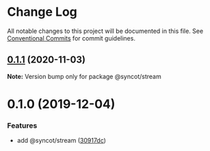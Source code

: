 # Change Log

All notable changes to this project will be documented in this file.
See [Conventional Commits](https://conventionalcommits.org) for commit guidelines.

## [0.1.1](https://github.com/SyncOT/SyncOT/compare/@syncot/stream@0.1.0...@syncot/stream@0.1.1) (2020-11-03)

**Note:** Version bump only for package @syncot/stream





# 0.1.0 (2019-12-04)


### Features

* add @syncot/stream ([30917dc](https://github.com/SyncOT/SyncOT/commit/30917dc2a81db6c629c1623b889458f08a47c5c7))
